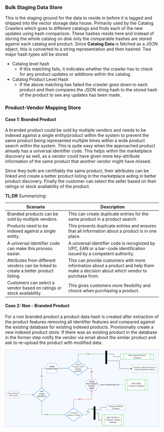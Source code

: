 ### Bulk Staging Data Store
This is the staging ground for the data to reside in before it is tagged and shipped into the vector storage data house.  Primarily used by the Catalog Crawlers which goes to different catalogs and finds each of the new updates using hash comparison. These hashes reside here and instead of storing the whole catalog on disk only the comparable hashes are stored against each catalog and product. 
Since **Catalog Data** is fetched as a JSON object, this is converted to a string representation and then hashed.
Two major hash types will be stored
 - Catalog level hash
	 - If this matching fails, it indicates whether the crawler has to check for any product updates or additions within the catalog.
 - Catalog Product Level Hash
	 - If the above matching has failed the crawler goes down to each product and then compares the JSON string hash to the stored hash of the product to see any updates has been made.


### Product-Vendor Mapping Store
#### Case 1: Branded Product
A branded product could be sold by multiple vendors and needs to be indexed against a single entity/product within the system to prevent the same product being represented multiple times within a wide product search within the system. This is quite easy when the approached product already has a universal identifier code. This helps within the marketplace discovery as well, as a vendor could have given more key-attribute information of the same product that another vendor might have missed. 

Since they both are certifiably the same product, their attributes can be linked and create a better product listing in the marketplace aiding in better product discovery. Finally the customer can select the seller based on their ratings or stock availability of the product.

**TL;DR** Summarizing:

| Scenario | Description |
| ---- | ---- |
| Branded products can be sold by multiple vendors. | This can create duplicate entries for the same product in a product search. |
| Products need to be indexed against a single entity. | This prevents duplicate entries and ensures that all information about a product is in one place. |
| A universal identifier code can make this process easier. | A universal identifier code is recognized by UPC, EAN or a bar-code identification issued by a competent authority. |
| Attributes from different vendors can be linked to create a better product listing. | This can provide customers with more information about a product and help them make a decision about which vendor to purchase from. |
| Customers can select a vendor based on ratings or stock availability. | This gives customers more flexibility and choice when purchasing a product. |
#### Case 2: Non - Branded Product 
For a non branded product  a product data hash is created after extraction of the product features removing all identifier features and compared against the existing database for existing indexed products. Provisionally create a new indexed product store. If there was an existing product in the database in the former step notify the vendor via email about the similar product and ask to re-upload the product with modified data.

<div style="background:#edf5ff">
<img src="../../images/Product Addition Pipeline.svg" width="2048"/>
</div>